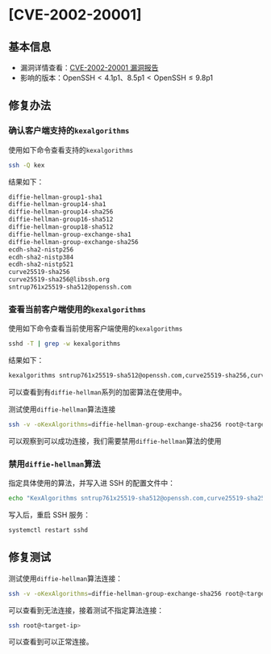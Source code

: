 # [CVE-2002-20001]

## 基本信息

- 漏洞详情查看：[CVE-2002-20001 漏洞报告](https://www.tenable.com/cve/CVE-2002-20001)
- 影响的版本：$\text{OpenSSH} < \text{4.1p1}$、$\text{8.5p1} < \text{OpenSSH} \leq \text{9.8p1}$

## 修复办法

### 确认客户端支持的`kexalgorithms`

使用如下命令查看支持的`kexalgorithms`

```bash
ssh -Q kex
```

结果如下：

```bash
diffie-hellman-group1-sha1
diffie-hellman-group14-sha1
diffie-hellman-group14-sha256
diffie-hellman-group16-sha512
diffie-hellman-group18-sha512
diffie-hellman-group-exchange-sha1
diffie-hellman-group-exchange-sha256
ecdh-sha2-nistp256
ecdh-sha2-nistp384
ecdh-sha2-nistp521
curve25519-sha256
curve25519-sha256@libssh.org
sntrup761x25519-sha512@openssh.com
```

### 查看当前客户端使用的`kexalgorithms`

使用如下命令查看当前使用客户端使用的`kexalgorithms`

```bash
sshd -T | grep -w kexalgorithms
```

结果如下：

```bash
kexalgorithms sntrup761x25519-sha512@openssh.com,curve25519-sha256,curve25519-sha256@libssh.org,ecdh-sha2-nistp256,ecdh-sha2-nistp384,ecdh-sha2-nistp521,diffie-hellman-group-exchange-sha256,diffie-hellman-group16-sha512,diffie-hellman-group18-sha512,diffie-hellman-group14-sha256
```

可以查看到有`diffie-hellman`系列的加密算法在使用中。

测试使用`diffie-hellman`算法连接

```bash
ssh -v -oKexAlgorithms=diffie-hellman-group-exchange-sha256 root@<target-ip>
```

可以观察到可以成功连接，我们需要禁用`diffie-hellman`算法的使用


### 禁用`diffie-hellman`算法

指定具体使用的算法，并写入进 SSH 的配置文件中：

```bash
echo "KexAlgorithms sntrup761x25519-sha512@openssh.com,curve25519-sha256,curve25519-sha256@libssh.org,ecdh-sha2-nistp256,ecdh-sha2-nistp384,ecdh-sha2-nistp521" >> /etc/ssh/sshd_config
```

写入后，重启 SSH 服务：

```bash
systemctl restart sshd
```

## 修复测试

测试使用`diffie-hellman`算法连接：

```bash
ssh -v -oKexAlgorithms=diffie-hellman-group-exchange-sha256 root@<target-ip>
```

可以查看到无法连接，接着测试不指定算法连接：

```bash
ssh root@<target-ip>
```

可以查看到可以正常连接。